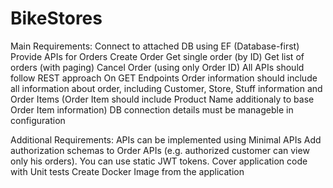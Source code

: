# BikeStores
 
Main Requirements:
Connect to attached DB using EF (Database-first)
Provide APIs for Orders
Create Order
Get single order (by ID)
Get list of orders (with paging)
Cancel Order (using only Order ID)
All APIs should follow REST approach
On GET Endpoints Order information should include all information about order, including Customer, Store, Stuff information and Order 
Items (Order Item should include Product Name additionaly to base Order Item information)
DB connection details must be manageble in configuration



Additional Requirements:
APIs can be implemented using Minimal APIs
Add authorization schemas to Order APIs (e.g. authorized customer can view only his orders). You can use static JWT tokens.
Cover application code with Unit tests
Create Docker Image from the application